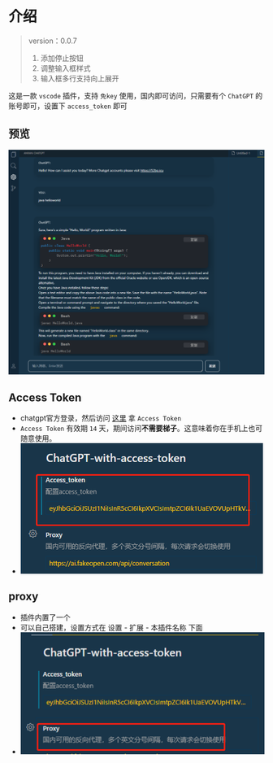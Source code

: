 # 介绍
> version：0.0.7
>
> 1. 添加停止按钮
> 2. 调整输入框样式
> 3. 输入框多行支持向上展开


这是一款 `vscode` 插件，支持 `免key` 使用，国内即可访问，只需要有个 `ChatGPT` 的账号即可，设置下 `access_token` 即可



## 预览

![](./src/img/3.png)





## Access Token

* chatgpt官方登录，然后访问 [这里](http://chat.openai.com/api/auth/session) 拿 `Access Token`
* `Access Token` 有效期 `14` 天，期间访问**不需要梯子**。这意味着你在手机上也可随意使用。
* ![](./src/img/1.png)





## proxy

* 插件内置了一个
* 可以自己搭建，设置方式在 设置 - 扩展 - 本插件名称 下面
* ![](./src/img/2.png)



